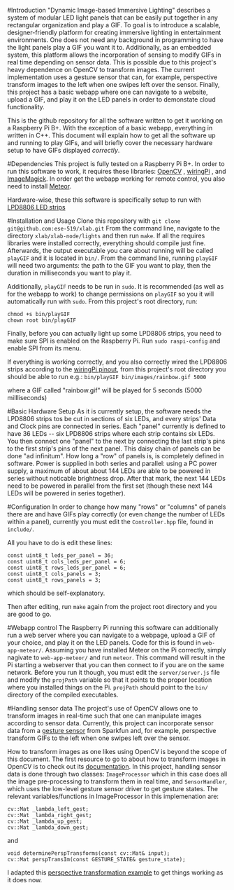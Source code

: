 #Introduction
"Dynamic Image-based Immersive Lighting" describes a system of modular LED light panels that can be easily put together in any rectangular organization and play a GIF. To goal is to introduce a scalable, designer-friendly platform for creating immersive lighting in entertainment environments. One does not need any background in programming to have the light panels play a GIF you want it to. Additionally, as an embedded system, this platform allows the incorporation of sensing to modify GIFs in real time depending on sensor data. This is possible due to this project's heavy dependence on OpenCV to transform images. The current implementation uses a gesture sensor that can, for example, perspective transform images to the left when one swipes left over the sensor. Finally, this project has a basic webapp where one can navigate to a website, upload a GIF, and play it on the LED panels in order to demonstate cloud functionality.

This is the github repository for all the software written to get it working on a Raspberry Pi B+. With the exception of a basic webapp, everything in written in C++. This document will explain how to get all the software up and running to play GIFs, and will briefly cover the necessary hardware setup to have GIFs displayed *correctly*.

#Dependencies
This project is fully tested on a Raspberry Pi B+. In order to run this software to work, it requires these libraries: [OpenCV](http://docs.opencv.org/2.4/doc/tutorials/introduction/linux_install/linux_install.html) , [wiringPi](http://wiringpi.com/download-and-install/) , and [ImageMagick](http://www.imagemagick.org/script/install-source.php). In order get the webapp working for remote control, you also need to install [Meteor](http://meteor-universal.tumblr.com/).

Hardware-wise, these this software is specifically setup to run with [LPD8806 LED strips](https://www.adafruit.com/products/306) 

#Installation and Usage
Clone this repository with `git clone git@github.com:ese-519/xlab.git`
From the command line, navigate to the directory `xlab/xlab-node/lights` and then run `make`.
If all the requires libraries were installed correctly, everything should compile just fine. Afterwards, the output executable you care about running will be called `playGIF` and it is located in `bin/`. From the command line, running `playGIF` will need two arguments: the path to the GIF you want to play, then the duration in milliseconds you want to play it. 

Additionally, `playGIF` needs to be run in `sudo`. It is recommended (as well as for the webapp to work) to change permissions on `playGIF` so you it will automatically run with `sudo`. From this project's root directory, run:
```
chmod +s bin/playGIF
chown root bin/playGIF
```

Finally, before you can actually light up some LPD8806 strips, you need to make sure SPI is enabled on the Raspberry Pi. Run `sudo raspi-config` and enable SPI from its menu.

If everything is working correctly, and you also correctly wired the LPD8806 strips according to the [wiringPi pinout](http://wiringpi.com/pins/), from this project's root directory you should be able to run e.g.:
`bin/playGIF bin/images/rainbow.gif 5000`

where a GIF called "rainbow.gif" will be played for 5 seconds (5000 millliseconds)

#Basic Hardware Setup
As it is currently setup, the software needs the LPD8806 strips tos be cut in sections of six LEDs, and every strips' Data and Clock pins are connected in series. Each "panel" currently is defined to have 36 LEDs -- six LPD8806 strips where each strip contains six LEDs. You then connect one "panel" to the next by connecting the last strip's pins to the first strip's pins of the next panel. This daisy chain of panels can be done "ad infinitum". How long a "row" of panels is, is completely defined in software. 
Power is supplied in both series and parallel: using a PC power supply, a maximum of about about 144 LEDs are able to be powered in series without noticable brightness drop. After that mark, the next 144 LEDs need to be powered in parallel from the first set (though these next 144 LEDs will be powered in series together).

#Configuration
In order to change how many "rows" or "columns" of panels there are and have GIFs play correctly (or even change the number of LEDs within a panel), currently you must edit the `Controller.hpp` file, found in `include/`.

All you have to do is edit these lines:
```
const uint8_t leds_per_panel = 36;
const uint8_t cols_leds_per_panel = 6;
const uint8_t rows_leds_per_panel = 6;
const uint8_t cols_panels = 3;
const uint8_t rows_panels = 3;
```
which should be self-explanatory.

Then after editing, run `make` again from the project root directory and you are good to go.

#Webapp control
The Raspberry Pi running this software can additionally run a web server where you can navigate to a webpage, upload a GIF of your choice, and play it on the LED panels. Code for this is found in `web-app-meteor/`. Assuming you have installed Meteor on the Pi correctly, simply nagivate to `web-app-meteor/` and run `meteor`. This command will result in the Pi starting a webserver that you can then connect to if you are on the same network. Before you run it though, you must edit the `server/server.js` file and modify the `projPath` variable so that it points to the proper location where you installed things on the Pi. `projPath` should point to the `bin/` directory of the compiled executables.

#Handling sensor data
The project's use of OpenCV allows one to transform images in real-time such that one can manipulate images according to sensor data. Currently, this project can incorporate sensor data from a [gesture sensor](https://www.sparkfun.com/products/12787) from Sparkfun and, for example, perspective transform GIFs to the left when one swipes left over the sensor.

How to transform images as one likes using OpenCV is beyond the scope of this document. The first resource to go to about how to transform images in OpenCV is to check out its [documentation](http://docs.opencv.org/2.4/modules/imgproc/doc/geometric_transformations.html). In this project, handling sensor data is done through two classes: `ImageProcessor` which in this case does all the image pre-processing to transform them in real time,  and `SensorHandler`, which uses the low-level gesture sensor driver to get gesture states. The relevant variables/functions in ImageProcessor in this implemenation are:
```
cv::Mat _lambda_left_gest;
cv::Mat _lambda_right_gest;
cv::Mat _lambda_up_gest;
cv::Mat _lambda_down_gest;
```

and 
```
void determinePerspTransforms(const cv::Mat& input);
cv::Mat perspTransIm(const GESTURE_STATE& gesture_state);
```

I adapted this [perspective transformation example](http://opencvexamples.blogspot.com/2014/01/perspective-transform.html) to get things working as it does now.

